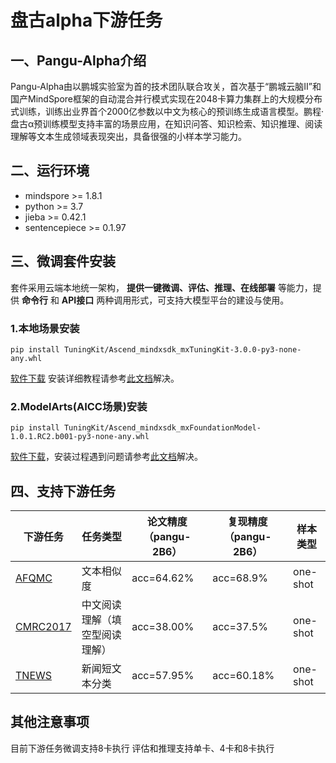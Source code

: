 # 盘古alpha下游任务

## 一、Pangu-Alpha介绍

Pangu-Alpha由以鹏城实验室为首的技术团队联合攻关，首次基于“鹏城云脑Ⅱ”和国产MindSpore框架的自动混合并行模式实现在2048卡算力集群上的大规模分布式训练，训练出业界首个2000亿参数以中文为核心的预训练生成语言模型。鹏程·盘古α预训练模型支持丰富的场景应用，在知识问答、知识检索、知识推理、阅读理解等文本生成领域表现突出，具备很强的小样本学习能力。


## 二、运行环境
- mindspore >= 1.8.1
- python >= 3.7
- jieba >= 0.42.1
- sentencepiece >= 0.1.97

## 三、微调套件安装

套件采用云端本地统一架构， **提供一键微调、评估、推理、在线部署** 等能力，提供 **命令行** 和 **API接口** 两种调用形式，可支持大模型平台的建设与使用。

### 1.本地场景安装

```shell
pip install TuningKit/Ascend_mindxsdk_mxTuningKit-3.0.0-py3-none-any.whl
```

[软件下载](https://github.com/mindspore-lab/pangu_alpha/tree/master/mxTuningKit) 安装详细教程请参考[此文档](https://www.hiascend.com/document/detail/zh/mind-sdk/30rc3/mxtuningkit/tuningkitug/mxtuningug_0001.html)解决。

### 2.ModelArts(AICC场景)安装

```shell
pip install TuningKit/Ascend_mindxsdk_mxFoundationModel-1.0.1.RC2.b001-py3-none-any.whl
```

[软件下载](https://github.com/mindspore-lab/pangu_alpha/tree/master/mxTuningKit)，安装过程遇到问题请参考[此文档](https://github.com/mindspore-lab/pangu_alpha/blob/master/mxTuningKit/%E5%BE%AE%E8%B0%83%E7%BB%84%E4%BB%B6(%E4%BA%91%E4%B8%8A%E5%9C%BA%E6%99%AF).md)解决。


## 四、支持下游任务

| 下游任务      | 任务类型             | 论文精度（pangu-2B6）               | 复现精度（pangu-2B6）                   | 样本类型       |
| -------------------------------------------------------------------------------------------------- | --------------------------- | ----------------------------------- | ----------------------------------- |------------|
| [AFQMC](https://gitee.com/foundation-models/tk-models/tree/master/models/pangu_alpha/afqmc)       | 文本相似度                   | acc=64.62%                          | acc=68.9%                           | one-shot   |
| [CMRC2017](https://gitee.com/foundation-models/tk-models/tree/master/models/pangu_alpha/cmrc2017) | 中文阅读理解（填空型阅读理解） | acc=38.00% | acc=37.5% | one-shot |
| [TNEWS](https://gitee.com/foundation-models/tk-models/tree/master/models/pangu_alpha/tnews)       | 新闻短文本分类                 | acc=57.95%                          | acc=60.18%                          | one-shot   |


## 其他注意事项

目前下游任务微调支持8卡执行
评估和推理支持单卡、4卡和8卡执行